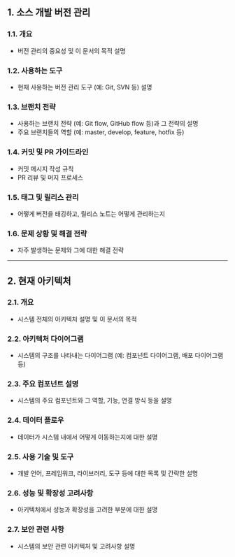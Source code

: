 ## **1. 소스 개발 버전 관리**

### 1.1. 개요

- 버전 관리의 중요성 및 이 문서의 목적 설명

### 1.2. 사용하는 도구

- 현재 사용하는 버전 관리 도구 (예: Git, SVN 등) 설명

### 1.3. 브랜치 전략

- 사용하는 브랜치 전략 (예: Git flow, GitHub flow 등)과 그 전략의 설명
- 주요 브랜치들의 역할 (예: master, develop, feature, hotfix 등)

### 1.4. 커밋 및 PR 가이드라인

- 커밋 메시지 작성 규칙
- PR 리뷰 및 머지 프로세스

### 1.5. 태그 및 릴리스 관리

- 어떻게 버전을 태깅하고, 릴리스 노트는 어떻게 관리하는지

### 1.6. 문제 상황 및 해결 전략

- 자주 발생하는 문제와 그에 대한 해결 전략

---

## **2. 현재 아키텍처**

### 2.1. 개요

- 시스템 전체의 아키텍처 설명 및 이 문서의 목적

### 2.2. 아키텍처 다이어그램

- 시스템의 구조를 나타내는 다이어그램 (예: 컴포넌트 다이어그램, 배포 다이어그램 등)

### 2.3. 주요 컴포넌트 설명

- 시스템의 주요 컴포넌트와 그 역할, 기능, 연결 방식 등을 설명

### 2.4. 데이터 플로우

- 데이터가 시스템 내에서 어떻게 이동하는지에 대한 설명

### 2.5. 사용 기술 및 도구

- 개발 언어, 프레임워크, 라이브러리, 도구 등에 대한 목록 및 간략한 설명

### 2.6. 성능 및 확장성 고려사항

- 아키텍처에서 성능과 확장성을 고려한 부분에 대한 설명

### 2.7. 보안 관련 사항

- 시스템의 보안 관련 아키텍처 및 고려사항 설명


